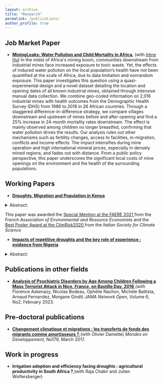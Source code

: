 ```yaml
---
layout: archive
title: "Research"
permalink: /publications/
author_profile: true
---
```



## Job Market Paper

 * __[MiningLeaks: Water Pollution and Child Mortality in Africa](../files/GITTARD_HU2023.pdf)__, (with [Irène Hu](https://hu-irene.github.io/))
In the midst of Africa's mining boom, communities downstream from industrial mines face increased exposure to toxic waste. Yet, the effects of induced water pollution on the local population’s health have not been quantified at the scale of Africa, due to data limitation and nonrandom exposure. This paper investigates this question using a quasi-experimental design and a novel dataset detailing the location and opening dates of all known industrial mines, obtained through intensive manual data collection. We combine geo-coded information on 2,016 industrial mines with health outcomes from the Demographic Health Survey (DHS) from 1986 to 2018 in 26 African countries. Through a staggered difference-in-difference strategy, we compare villages downstream and upstream of mines before and after opening and find a 25% increase in 24-month mortality rates downstream. The effect is mainly observed among children no longer breastfed, confirming that water pollution drives the results. Our analysis rules out other mechanisms such as fertility changes, access to facilities, in-migration, conflicts and income effects. The impact intensifies during mine operation and high international mineral prices, especially in densely mined regions, and fades out with distance. From a public policy perspective, this paper underscores the significant local costs of mine openings on the environment and the health of the surrounding populations.




## Working Papers

 * __[Droughts, Migration and Population in Kenya](../files/GITTARD2022_Kenya.pdf)__

 <details>
    <summary> Abstract: </summary>
    <br>
    <p align="justify"> Since 2000, Kenya has experienced an increase in the frequency of droughts, significantly affecting agriculture and driving labor force migration. This paper investigates strategic migration patterns among farmers and pastoralists in response to repetitive droughts. I use fine-grained data that enables the capture of short-distance migration and heterogeneity, combining satellite-based data on daily rainfalls (CHIRPS) with exhaustive censuses from 1989,1999, and 2009. I use a two-way fixed-effect model to exploit the spatial variation in drought frequency across 2,518 sub-locations, comparing their demographic growth according to the number of dry-rainy seasons over each decade. First, I show that increased drought frequency triggers out-migration, as one additional drought decreases demographic growth by 1.7 p.p, equivalent to a 1\% population decline. This result is consistent within the [15; 65] age group, excluding other demographic effects and confirming migration as the driving factor. The main contribution of this paper is the identification of different migration strategies across livelihoods. Rural areas dominated by pastoral activities experience significant out-migration, leading to a rural-rural shift from pastoral to agriculture-oriented regions. Herders’ migration displays little heterogeneity, suggesting the migration of entire households and consistent with migration as a last resort. Agricultural rural areas are less vulnerable to drought and display significant heterogeneity. The results show the migration of the most educated individuals in the working age, while uneducated individuals are trapped in affected areas. This paper highlights the importance of using detailed data to understand diverse migration strategies, thereby facilitating the implementation of effective policies. 
       </p>
    </details> 

This paper was awarded the <a href="https://faere.fr/conference-faere-2021-prix-faere-du-meilleur-article-de-jeunes-economistes/"> Special Mention at the FAERE 2021  </a> from the _French Association of Environmental and Resource Economists_  and the <a href="https://www.sisclima.it/conferenza-annuale-2020/"> Best Poster Award at the ClimRisk2020  </a>  from the _Italian Society for Climate Science_


 * __[Impacts of repetitive droughts and the key role of experience : evidence from Nigeria](../files/GITTARD2023_Nigeria.pdf)__

 <details>
    <summary> Abstract: </summary>
    <br>
    <p align="justify"> Western African Sahel faced severe droughts in the 1980s, affecting agricultural production and food security. In recent decades, farmers have faced uncertainty in the timing and amount of rainy seasons and are confronted with erratic rainfall with high interannual variations. Can the experience of past dry events reduce the vulnerability of households to short-term rainfall shocks? In this paper, I match three waves of panel household surveys focusing on agriculture in Nigeria (GHS, from 2010-2016) and high temporal resolution precipitation data set from the Climate Hazard Center (CHIRPS). I show evidence of the extreme importance of the long-dry period of the 1980s and identify more recent droughts in 2013/2015, which are in line with a change in the characteristics of the rainfall trends. Through a two-way-fixed effect strategy, I exploit the spatial variation of the exposition to the 2015 drought. First, I look at the short-term effects of being hit by a drought on agricultural production and food security indicators. I show that being hit by a drought decreases yields by 14%, and decreases the food diversity of households by around 1%. Second, I look at the impacts’ heterogeneity according to the plot’s experience, using the timing of the year of acquisition of the plot. I compare short-term droughts’ effects on households that acquired their first plot before the 1980s dry period to those that acquired it after. Results suggest that acquiring the land before 1985 attenuates the harmful effects of a climate shock, as these particular households have only a 3% reduction in their yields due to the 2015 drought. This is especially the case when households were severely hit in the 1980s. This result is only descriptive and can not lead to any causal interpretation. It might suggest that having a long-lasting experience under extreme dry events on cultivated land reduces vulnerability to rainfall variability.
    </p>
    </details> 


## Publications in other fields


 * __[Analysis of Psychiatric Disorders by Age Among Children Following a Mass Terrorist Attack in Nice, France, on Bastille Day, 2016](https://jamanetwork.com/journals/jamanetworkopen/fullarticle/2800940)__,(with Florence Askenazy, Nicolas Bodeau, Ophélie Nachon, Michèle Battista, Arnaud Fernandez, Morgane Gindt)  _JAMA Network Open_, Volume 6, No2, February 2023.

## Pre-doctoral publications


 * __[Changement climatique et migrations : les transferts de fonds des migrants comme amortisseurs ?](https://www.cairn.info/revue-mondes-en-developpement-2017-3-page-85.htm)__,(with Olivier Damette)  _Mondes en Développement_, No179, March 2017. 

## Work in progress


* __Irrigation adoption and efficiency facing droughts : agricultural productivity in South Africa ?__,(with Raja Chakir and Julien Wolfersberger) 


 
